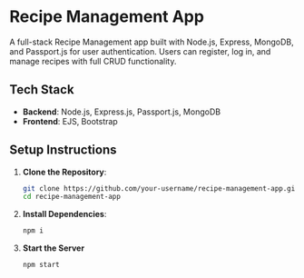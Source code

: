 # Recipe Management App

A full-stack Recipe Management app built with Node.js, Express, MongoDB, and Passport.js for user authentication. Users can register, log in, and manage recipes with full CRUD functionality.

## Tech Stack
- **Backend**: Node.js, Express.js, Passport.js, MongoDB
- **Frontend**: EJS, Bootstrap

## Setup Instructions

1. **Clone the Repository**:
   ```bash
   git clone https://github.com/your-username/recipe-management-app.git
   cd recipe-management-app

2. **Install Dependencies**:
   ```bash
   npm i

3. **Start the Server**
    ```bash
    npm start
